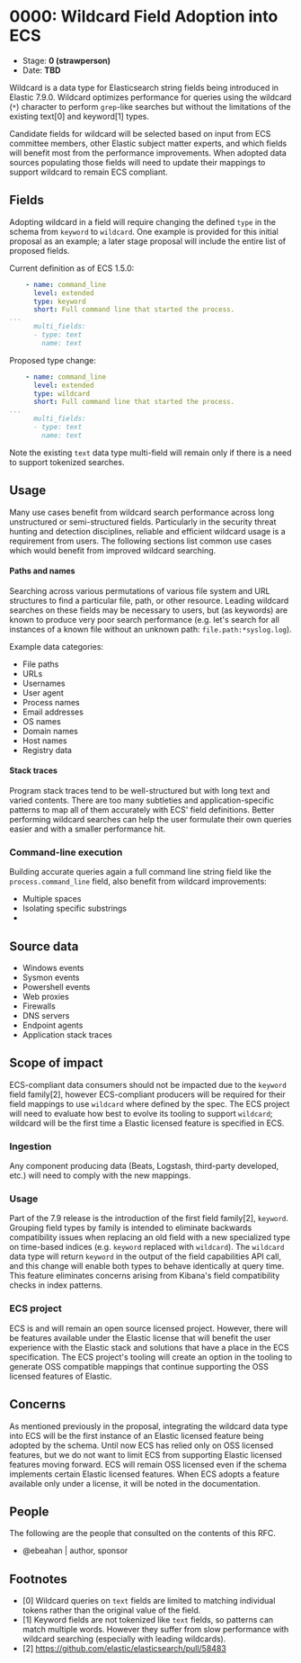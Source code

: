 # 0000: Wildcard Field Adoption into ECS
<!--^ The ECS team will assign a unique, contiguous RFC number upon merging the initial stage of this RFC, taking care not to conflict with other RFCs.-->

- Stage: **0 (strawperson)** <!-- Update to reflect target stage -->
- Date: **TBD** <!-- Update to reflect date of most recent stage advancement -->

<!--
Stage 0: Provide a high level summary of the premise of these changes. Briefly describe the nature, purpose, and impact of the changes. ~2-5 sentences.
-->

Wildcard is a data type for Elasticsearch string fields being introduced in Elastic 7.9.0. Wildcard optimizes performance for queries using the wildcard (`*`) character to perform `grep`-like searches but without the limitations of the existing
text[0] and keyword[1] types.

Candidate fields for wildcard will be selected based on input from ECS committee members, other Elastic subject matter experts, and which fields will benefit most from the performance improvements. When adopted data sources populating those fields will need
to update their mappings to support wildcard to remain ECS compliant.

## Fields

<!--
Stage: 1: Describe at a high level how this change affects fields. Which fieldsets will be impacted? How many fields overall? Are we primarily adding fields, removing fields, or changing existing fields? The goal here is to understand the fundamental technical implications and likely extent of these changes. ~2-5 sentences.
-->

Adopting wildcard in a field will require changing the defined `type` in the schema from `keyword` to `wildcard`. One example is provided for this initial proposal as an example; a later stage proposal will include the entire list of proposed fields.

Current definition as of ECS 1.5.0:

```yaml
    - name: command_line
      level: extended
      type: keyword
      short: Full command line that started the process.
...
      multi_fields:
      - type: text
        name: text
```

Proposed type change:

```yaml
    - name: command_line
      level: extended
      type: wildcard
      short: Full command line that started the process.
...
      multi_fields:
      - type: text
        name: text
```

Note the existing `text` data type multi-field will remain only if there is a need to support tokenized searches.

## Usage

<!--
Stage 1: Describe at a high-level how these field changes will be used in practice. Real world examples are encouraged. The goal here is to understand how people would leverage these fields to gain insights or solve problems. ~1-3 paragraphs.
-->

Many use cases benefit from wildcard search performance across long unstructured or semi-structured fields. Particularly in the security threat hunting and detection disciplines, reliable and efficient wildcard usage is a requirement from users. The following
sections list common use cases which would benefit from improved wildcard searching.

#### Paths and names

Searching across various permutations of various file system and URL structures to find a particular file, path, or other resource. Leading wildcard searches on these fields may be necessary to users, but (as keywords) are known to produce very poor search performance
(e.g. let's search for all instances of a known file without an unknown path: `file.path:*syslog.log`).

Example data categories:

* File paths
* URLs
* Usernames
* User agent
* Process names
* Email addresses
* OS names
* Domain names
* Host names
* Registry data

#### Stack traces

Program stack traces tend to be well-structured but with long text and varied contents. There are too many subtleties and application-specific patterns to map all of them accurately with ECS' field definitions. Better performing wildcard searches can help the user formulate their own queries easier and with a smaller performance hit.

### Command-line execution

Building accurate queries again a full command line string field like the `process.command_line` field, also benefit from wildcard improvements:

* Multiple spaces
* Isolating specific substrings
*

## Source data

<!--
Stage 1: Provide a high-level description of example sources of data. This does not yet need to be a concrete example of a source document, but instead can simply describe a potential source (e.g. nginx access log). This will ultimately be fleshed out to include literal source examples in a future stage. The goal here is to identify practical sources for these fields in the real world. ~1-3 sentences or unordered list.
-->

* Windows events
* Sysmon events
* Powershell events
* Web proxies
* Firewalls
* DNS servers
* Endpoint agents
* Application stack traces


## Scope of impact

<!--
Stage 2: Identifies scope of impact of changes. Are breaking changes required? Should deprecation strategies be adopted? Will significant refactoring be involved? Break the impact down into:
 * Ingestion mechanisms (e.g. beats/logstash)
 * Usage mechanisms (e.g. Kibana applications, detections)
 * ECS project (e.g. docs, tooling)
The goal here is to research and understand the impact of these changes on users in the community and development teams across Elastic. 2-5 sentences each.
-->

ECS-compliant data consumers should not be impacted due to the `keyword` field family[2], however ECS-compliant producers will be required for their field mappings to use `wildcard` where defined by the spec. The ECS project will need to evaluate how best to
evolve its tooling to support `wildcard`; wildcard will be the first time a Elastic licensed feature is specified in ECS.

### Ingestion

Any component producing data (Beats, Logstash, third-party developed, etc.) will need to comply with the new mappings.

### Usage

Part of the 7.9 release is the introduction of the first field family[2], `keyword`. Grouping field types by family is intended to eliminate backwards compatibility issues when replacing an old field with a new specialized type on time-based indices (e.g. `keyword` replaced
with `wildcard`). The `wildcard` data type will return `keyword` in the output of the field capabilities API call, and this change will enable both types to behave identically at query time. This feature eliminates concerns arising from Kibana's field compatibility checks
in index patterns.

### ECS project

ECS is and will remain an open source licensed project. However, there will be features available under the Elastic license that will benefit the user experience with the Elastic stack and solutions that have a place in the ECS specification. The ECS project's tooling will
create an option in the tooling to generate OSS compatible mappings that continue supporting the OSS licensed features of Elastic.

## Concerns

<!--
Stage 1: Identify potential concerns, implementation challenges, or complexity. Spend some time on this. Play devil's advocate. Try to identify the sort of non-obvious challenges that tend to surface later. The goal here is to surface risks early, allow everyone the time to work through them, and ultimately document resolution for posterity's sake.
-->

As mentioned previously in the proposal, integrating the wildcard data type into ECS will be the first instance of an Elastic licensed feature being adopted by the schema. Until now ECS has relied only on OSS licensed features, but we do not want to limit ECS from supporting Elastic licensed features moving forward. ECS will remain OSS licensed even if the schema implements certain Elastic licensed features. When ECS adopts a feature available only under a license, it will be noted in the documentation.

## People

The following are the people that consulted on the contents of this RFC.

* @ebeahan | author, sponsor

## Footnotes

* [0] Wildcard queries on `text` fields are limited to matching individual tokens rather than the original value of the field.
* [1] Keyword fields are not tokenized like `text` fields, so patterns can match multiple words. However they suffer from slow performance with wildcard searching (especially with leading wildcards).
* [2] https://github.com/elastic/elasticsearch/pull/58483
